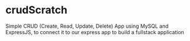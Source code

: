 # crudScratch
Simple CRUD (Create, Read, Update, Delete) App using MySQL and ExpressJS, to connect it to our express app to build a fullstack application 
